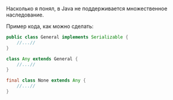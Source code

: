 Насколько я понял, в Java не поддерживается множественное наследование.

Пример кода, как можно сделать:
```java
public class General implements Serializable {
    //...//
}

class Any extends General {
    //...//
}

final class None extends Any {
    //...//
}
```